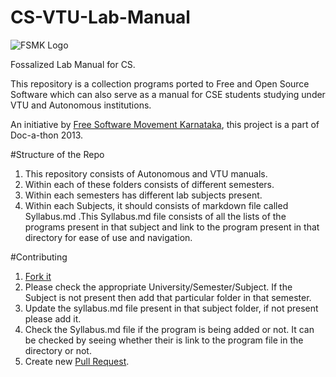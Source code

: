 # CS-VTU-Lab-Manual

![FSMK Logo](http://upload.wikimedia.org/wikipedia/en/thumb/d/dd/Free_Software_Movement_Logo.png/220px-Free_Software_Movement_Logo.png)

Fossalized Lab Manual for CS.

This repository is a collection programs ported to Free and Open Source Software which can also serve as a manual for CSE students studying under VTU and Autonomous institutions.

An initiative by [Free Software Movement Karnataka](http://fsmk.org/), this project is a part of Doc-a-thon 2013.

#Structure of the Repo

1. This repository consists of Autonomous and VTU manuals.
2. Within each of these folders consists of different semesters.
3. Within each semesters has different lab subjects present.
4. Within each Subjects, it should consists of markdown file called Syllabus.md .This Syllabus.md file consists of all the lists of the programs present in that subject and link to the program present in that directory for ease of use and navigation. 

#Contributing

1. [Fork it](https://github.com/fsmk/CS-VTU-Lab-Manual/fork)
2. Please check the appropriate University/Semester/Subject.
  If the Subject is not present then add that particular folder in that semester.
3. Update the syllabus.md file present in that subject folder, if not present please add it.
4. Check the Syllabus.md file if the program is being added or not. It can be checked by seeing whether their is link to the program file in the directory or not.
5. Create new [Pull Request](https://help.github.com/articles/using-pull-requests).

